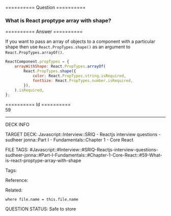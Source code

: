 ========== Question ==========  

### What is React proptype array with shape?  

========== Answer ==========  

If you want to pass an array of objects to a component with a particular shape then use `React.PropTypes.shape()` as an argument to `React.PropTypes.arrayOf()`.

```javascript
ReactComponent.propTypes = {
    arrayWithShape: React.PropTypes.arrayOf(
        React.PropTypes.shape({
            color: React.PropTypes.string.isRequired,
            fontSize: React.PropTypes.number.isRequired,
        }),
    ).isRequired,
};
```

========== Id ==========  
59

---

DECK INFO

TARGET DECK: Javascript::Interview::SRIQ - Reactjs interview questions - sudheer jonna::Part I - Fundamentals::Chapter 1 - Core React

FILE TAGS: #Javascript::#Interview::#SRIQ-Reactjs-interview-questions-sudheer-jonna::#Part-I-Fundamentals::#Chapter-1-Core-React::#59-What-is-react-proptype-array-with-shape

Tags:

Reference:

Related:

```dataview
where file.name = this.file.name
```

QUESTION STATUS: Safe to store
